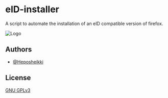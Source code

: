 
# eID-installer

A script to automate the installation of an eID compatible version of firefox.





![Logo](https://www.id.ee/wp-content/uploads/2022/02/eid_logo_cmyk.png)


## Authors

- [@Heposheikki](https://www.github.com/heposheikki)


## License

[GNU GPLv3 ](https://choosealicense.com/licenses/gpl-3.0/)

